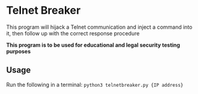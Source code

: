 # Telnet Breaker
This program will hijack a Telnet communication and inject a command into it, then follow up with the correct response procedure

**This program is to be used for educational and legal security testing purposes**

## Usage
Run the following in a terminal: 
`python3 telnetbreaker.py {IP address}`
